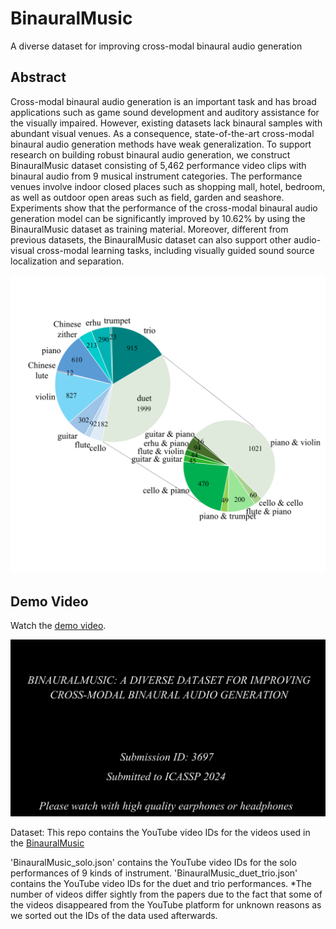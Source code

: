 # BinauralMusic
A diverse dataset for improving cross-modal binaural audio generation

## Abstract
Cross-modal binaural audio generation is an important task and has broad applications such as game sound development and auditory
assistance for the visually impaired. However, existing datasets lack binaural samples with abundant visual venues. As a consequence,
state-of-the-art cross-modal binaural audio generation methods have weak generalization. To support research on building robust binaural audio generation, we construct BinauralMusic dataset consisting of 5,462 performance video clips with binaural audio from 9 musical instrument categories. The performance venues involve indoor closed places such as shopping mall, hotel, bedroom, as well as outdoor open areas such as field, garden and seashore. Experiments show that the performance of the cross-modal binaural audio generation model can be significantly improved by 10.62% by using the BinauralMusic dataset as training material. Moreover, different from previous datasets, the BinauralMusic dataset can also support other audio-visual cross-modal learning tasks, including visually guided sound source localization and separation.

<p align="center">
<img src="dataset.png" alt="Schema represention"
width="1000px"></p>

## Demo Video
Watch the [demo video](https://drive.google.com/file/d/1e4DLtLZcNuG0wR1EuVswiCJGRSP0cACb/view?usp=drive_link). 
<p align="center">
<img src="Demo.jpg" alt="Schema represention"
width="600px"></p>

Dataset:
This repo contains the YouTube video IDs for the videos used in the [BinauralMusic](https://ieeexplore.ieee.org/abstract/document/10448509)

'BinauralMusic_solo.json' contains the YouTube video IDs for the solo performances of 9 kinds of instrument.
'BinauralMusic_duet_trio.json' contains the YouTube video IDs for the duet and trio performances.
*The number of videos differ sightly from the papers due to the fact that some of the videos disappeared from the YouTube platform for unknown reasons as we sorted out the IDs of the data used afterwards.
